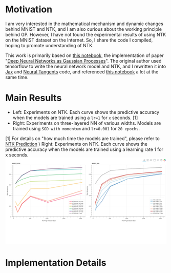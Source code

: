 # Motivation

I am very interested in the mathematical mechanism and dynamic changes behind MNIST and NTK, and I am also curious about the working principle behind GP. However, I have not found the experimental results of using NTK on the MNIST dataset on the Internet. So, I share the code I compiled, hoping to promote understanding of NTK.

This work is primarily based on [this notebook](https://github.com/erees1/NNGP/blob/master/nngp_experiments.ipynb), the implementation of paper "[Deep Neural Networks as Gaussian Processes](https://arxiv.org/abs/1711.00165)". The original author used tensorflow to write the neural network model and NTK, and I rewritten it into [Jax](https://github.com/google/jax) and [Neural Tangents](https://github.com/google/neural-tangents) code, and referenced [this notebook](https://github.com/google/jax/blob/main/examples/mnist_classifier.py) a lot at the same time.

# Main Results
- Left: Experiments on NTK. Each curve shows the predictive accuracy when the models are trained using a ```lr=1``` for ```x``` seconds. [1]
- Right: Experiments on three-layered NN of various widths. Models are trained using ```SGD with momentum``` and ```lr=0.001``` for ```20 epochs```.

[1] For details on "how much time the models are trained", please refer to [NTK Prediction](https://neural-tangents.readthedocs.io/en/latest/_autosummary/neural_tangents.predict.gradient_descent_mse_ensemble.html#neural_tangents.predict.gradient_descent_mse_ensemble) )
Right: Experiments on NTK. Each curve shows the predictive accuracy when the models are trained using a learning rate 1 for x seconds.
![](./assets/Compare_NN_and_NTK.png)

# Implementation Details
